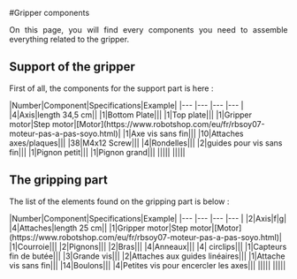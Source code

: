 #Gripper components

<p align = justify>On this page, you will find every components you need to assemble everything related to the gripper.
<br/> </p>

## Support of the gripper
<p align = justify>First of all, the components for the support part is here :
<br/> </p>
|Number|Component|Specifications|Example|
|--- |--- |--- |--- |
|4|Axis|length 34,5 cm||
|1|Bottom Plate|||
|1|Top plate|||
|1|Gripper motor|Step motor|[Motor](https://www.robotshop.com/eu/fr/rbsoy07-moteur-pas-a-pas-soyo.html)|
|1|Axe vis sans fin|||
|10|Attaches axes/plaques|||
|38|M4x12 Screw|||
|4|Rondelles|||
|2|guides pour vis sans fin|||
|1|Pignon petit|||
|1|Pignon grand|||
|||||
|||||




## The gripping part
<p align = justify>The list of the elements found on the gripping part is below :
<br/> </p>
|Number|Component|Specifications|Example|
|--- |--- |--- |--- |
|2|Axis|f|g|
|4|Attaches|length 25 cm||
|1|Gripper motor|Step motor|[Motor](https://www.robotshop.com/eu/fr/rbsoy07-moteur-pas-a-pas-soyo.html)|
|1|Courroie|||
|2|Pignons|||
|2|Bras|||
|4|Anneaux|||
|4| circlips|||
|1|Capteurs fin de butée|||
|3|Grande vis|||
|2|Attaches aux guides linéaires|||
|1|Attache vis sans fin|||
|14|Boulons|||
|4|Petites vis pour encercler les axes|||
|||||
|||||

